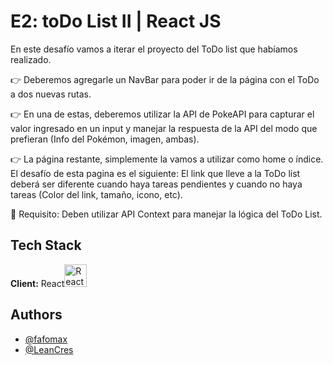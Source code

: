 # E2: toDo List II | React JS

En este desafío vamos a iterar el proyecto del ToDo list que habíamos realizado.

👉 Deberemos agregarle un NavBar para poder ir de la página con el ToDo a dos nuevas rutas.

👉 En una de estas, deberemos utilizar la API de PokeAPI para capturar el valor ingresado en un input y manejar la respuesta de la API del modo que prefieran (Info del Pokémon, imagen, ambas).

👉 La página restante, simplemente la vamos a utilizar como home o índice. El desafío de esta pagina es el siguiente:
El link que lleve a la ToDo list deberá ser diferente cuando haya tareas pendientes y cuando no haya tareas (Color del link, tamaño, icono, etc). 

🚨 Requisito: Deben utilizar API Context para manejar la lógica del ToDo List.

## Tech Stack

**Client:** React<a href="https://reactjs.org/" target="_blank" rel="noreferrer"><img src="https://raw.githubusercontent.com/danielcranney/readme-generator/main/public/icons/skills/react-colored.svg" width="36" height="36" alt="React" /></a>

## Authors

- [@fafomax](https://github.com/fafomax/)
- [@LeanCres](https://github.com/LeanCres/)
